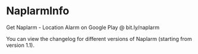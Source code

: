 # NaplarmInfo
Get Naplarm - Location Alarm on Google Play @ bit.ly/naplarm

You can view the changelog for different versions of Naplarm (starting from version 1.1).
